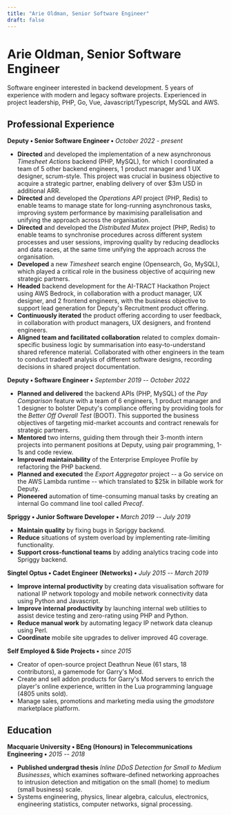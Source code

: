 ```yaml
---
title: "Arie Oldman, Senior Software Engineer"
draft: false
---
```


<style>
  #post-header {
    display: none !important;
  }

  .font-weight-bold {
    font-weight: bold;
  }

  @media screen {
    .show-on-print {
      display: none;
    }
  }

  @media print {
    header, footer, nav#banner { display: none !important; }
    body {
      color: black !important;
      font-size: 12pt;
      margin: 0;
    }

    main#content article li {
        margin-bottom: 4pt;
        line-height: 16pt;
    }

    p {
      line-height: 16pt !important;
    }

    .hide-on-print {
      display: none;
    }

    main#content p {
        color: black !important;
    }
  }

  main#content li {
    list-style-type: "» ";
  }
</style>

# Arie Oldman, Senior Software Engineer

<p class="show-on-print font-weight-bold">Sydney, Australia • +61 432 934 970 • arie.oldman@vhs7.tv</p>

Software engineer interested in backend development. 5 years of experience with modern and legacy software projects. Experienced in project leadership, PHP, Go, Vue, Javascript/Typescript, MySQL and AWS.

<!-- TODO: re-write this from a work experience perspective https://www.beamjobs.com/resume-help/how-to-define-job-responsibilities -->

<!-- ## Technical Skills -->

<!-- * Programming languages: **PHP, Javascript, Go**. -->
<!-- * Build and maintain distributed systems with **AWS, Docker, Linux, MySQL, Elasticsearch**. -->
<!-- * Design major features according to **SOLID, domain-driven design (DDD), 12-factor**. -->
<!-- * **Unit testing**, test-driven development (**TDD**). -->
<!-- * **Refactoring and optimisation** of legacy code. -->
<!-- * Create APIs with **gRPC and Protobuf**. -->
<!-- * Create web front-ends with **Vue and Javascript**. -->

<!-- ## Interpersonal Skills -->

<!-- * **Communication**, knowledge sharing, deliver technical presentations, write RFCs. -->
<!-- * **Agile** (scrum, kanban, stand-ups, retros). -->
<!-- * **Mentoring** intern and junior engineers, pair programming, code review. -->
<!-- * **Project Planning**, breaking down work into tasks and assigning tasks to team members based on individual strengths. -->

<!-- * Code review (frontend and backend). -->
<!-- * Documentation (guides, tutorials, references, READMEs) and RFCs. -->
<!-- * Professional feedback. -->

<!-- TODO more information about management style (agile, scrum etc.) -->
<!-- TODO more specific services, libraries, packages, platforms etc. -->
<!-- TODO include mentions of soft skills (e.g., “worked cross-functionally with product managers and business stakeholders,” “facilitated team retrospectives” or “resolved production issues under tight deadlines”) -->

## Professional Experience

**Deputy • Senior Software Engineer •** _October 2022 - present_

* **Directed** and developed the implementation of a new asynchronous _Timesheet Actions_ backend (PHP, MySQL), for which I coordinated a team of 5 other backend engineers, 1 product manager and 1 UX designer, scrum-style. This project was crucial in business objective to acquire a strategic partner, enabling delivery of over $3m USD in additional ARR.
* **Directed** and developed the _Operations API_ project (PHP, Redis) to enable teams to manage state for long-running asynchronous tasks, improving system performance by maximising parallelisation and unifying the approach across the organisation.
* **Directed** and developed the _Distributed Mutex_ project (PHP, Redis) to enable teams to synchronise procedures across different system processes and user sessions, improving quality by reducing deadlocks and data races, at the same time unifying the approach across the organisation.
* **Developed** a new _Timesheet_ search engine (Opensearch, Go, MySQL), which played a critical role in the business objective of acquiring new strategic partners.
* **Headed** backend development for the AI-TRACT Hackathon Project using AWS Bedrock, in collaboration with a product manager, UX designer, and 2 frontend engineers, with the business objective to support lead generation for Deputy's Recruitment product offering.
* **Continuously iterated** the product offering according to user feedback, in collaboration with product managers, UX designers, and frontend engineers.
* **Aligned team and facilitated collaboration** related to complex domain-specific business logic by summarisation into easy-to-understand shared reference material. Collaborated with other engineers in the team to conduct tradeoff analysis of different software designs, recording decisions in shared project documentation.
<!-- * **Wrote RFCs** for architectural changes and paradigm shifts to Deputy's backend, taking a previously synchronous product and making it asynchronous in order to scale users and data volume. -->
<!-- * **Designed high-volume bulk actions** that allow users to process up to 10,000 timesheets in one command. -->
<!-- * **Modernised** Deputy's Timesheet feature by creating a timesheet search engine, using AWS OpenSearch. -->
<!-- * **Coordinated project delivery** for a team of 10 engineers. -->

**Deputy • Software Engineer •** _September 2019 -- October 2022_

<!-- * **Pay Comparison**: -->
<!-- * **Enterprise Employee Profile**: --> 
<!-- * **Agreed Hours**: -->
<!-- * **Export Aggregator**: -->
<!-- * **Precaf**: -->
<!-- * **Environment Variables Custom App**: -->

<!-- * **Built major compliance product offerings** on Deputy's PHP, Vue and Go stack, much of which is legacy code (10+ years old). <!-1- enterprise profile, pay comparison, svc-compliance -1-> -->
<!-- * **Responsible for planning and executing** projects as part of a cross-functional team. <!-1- export aggr, bunnings, enterprise profile, pay comparison -1-> -->
<!-- * **Delivered technical workshops**, guides, and documentation to software engineers. -->
* **Planned and delivered** the backend APIs (PHP, MySQL) of the _Pay Comparison_ feature with a team of 6 engineers, 1 product manager and 1 designer to bolster Deputy's compliance offering by providing tools for the _Better Off Overall Test_ (BOOT). This supported the business objectives of targeting mid-market accounts and contract renewals for strategic partners.
* **Mentored** two interns, guiding them through their 3-month intern projects into permanent positions at Deputy, using pair programming, 1-1s and code review.
* **Improved maintainability** of the Enterprise Employee Profile by refactoring the PHP backend.
* **Planned and executed** the _Export Aggregator_ project -- a Go service on the AWS Lambda runtime -- which translated to $25k in billable work for Deputy.
* **Pioneered** automation of time-consuming manual tasks by creating an internal Go command line tool called _Precaf_. <!-- precaf, common funcs, pay comparison scripts -->

**Spriggy • Junior Software Developer •** _March 2019 -- July 2019_

* **Maintain quality** by fixing bugs in Spriggy backend.
* **Reduce** situations of system overload by implementing rate-limiting functionality.
* **Support cross-functional teams** by adding analytics tracing code into Spriggy backend.

**Singtel Optus • Cadet Engineer (Networks) •** _July 2015 -- March 2019_

* **Improve internal productivity** by creating data visualisation software for national IP network topology and mobile network connectivity data using Python and Javascript.
* **Improve internal productivity** by launching internal web utilities to assist device testing and zero-rating using PHP and Python.
* **Reduce manual work** by automating legacy IP network data cleanup using Perl.
* **Coordinate** mobile site upgrades to deliver improved 4G coverage.

**Self Employed & Side Projects •** _since 2015_

* Creator of open-source project Deathrun Neue (61 stars, 18 contributors), a gamemode for Garry's Mod.
* Create and sell addon products for Garry's Mod servers to enrich the player's online experience, written in the Lua programming language (4805 units sold).
* Manage sales, promotions and marketing media using the _gmodstore_ marketplace platform.

## Education

**Macquarie University • BEng (Honours) in Telecommunications Engineering •** _2015 -- 2018_

* **Published undergrad thesis** _Inline DDoS Detection for Small to Medium Businesses_, which examines software-defined networking approaches to intrusion detection and mitigation on the small (home) to medium (small business) scale.
* Systems engineering, physics, linear algebra, calculus, electronics, engineering statistics, computer networks, signal processing.


